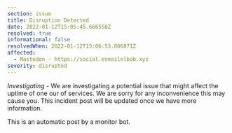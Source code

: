 ```yaml
---
section: issue
title: Disruption Detected
date: 2022-01-12T15:05:45.666558Z
resolved: true
informational: false
resolvedWhen: 2022-01-12T15:06:53.806871Z
affected:
  - Mastodon - https://social.esmailelbob.xyz
severity: disrupted
---
```

*Investigating* - We are investigating a potential issue that might affect the uptime of one our of services. We are sorry for any inconvenience this may cause you. This incident post will be updated once we have more information.

This is an automatic post by a monitor bot.
        